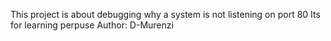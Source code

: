 This project is about debugging why a system is
not listening on port 80
Its for learning perpuse
Author: D-Murenzi
